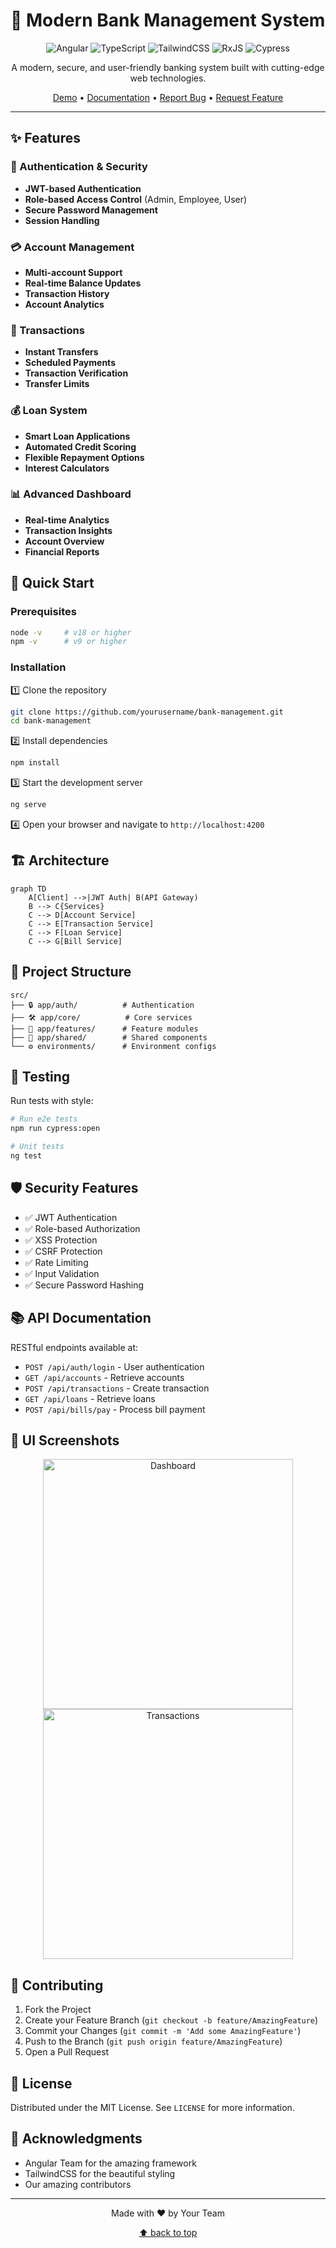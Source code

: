 # 🏦 Modern Bank Management System

<div align="center">

![Angular](https://img.shields.io/badge/Angular-DD0031?style=for-the-badge&logo=angular&logoColor=white)
![TypeScript](https://img.shields.io/badge/TypeScript-007ACC?style=for-the-badge&logo=typescript&logoColor=white)
![TailwindCSS](https://img.shields.io/badge/Tailwind_CSS-38B2AC?style=for-the-badge&logo=tailwind-css&logoColor=white)
![RxJS](https://img.shields.io/badge/RxJS-B7178C?style=for-the-badge&logo=reactivex&logoColor=white)
![Cypress](https://img.shields.io/badge/Cypress-17202C?style=for-the-badge&logo=cypress&logoColor=white)

A modern, secure, and user-friendly banking system built with cutting-edge web technologies.

[Demo](http://your-demo-link.com) • [Documentation](docs/) • [Report Bug](issues/) • [Request Feature](issues/)

</div>

---

## ✨ Features

### 🔐 Authentication & Security
- **JWT-based Authentication**
- **Role-based Access Control** (Admin, Employee, User)
- **Secure Password Management**
- **Session Handling**

### 💳 Account Management
- **Multi-account Support**
- **Real-time Balance Updates**
- **Transaction History**
- **Account Analytics**

### 💸 Transactions
- **Instant Transfers**
- **Scheduled Payments**
- **Transaction Verification**
- **Transfer Limits**

### 💰 Loan System
- **Smart Loan Applications**
- **Automated Credit Scoring**
- **Flexible Repayment Options**
- **Interest Calculators**

### 📊 Advanced Dashboard
- **Real-time Analytics**
- **Transaction Insights**
- **Account Overview**
- **Financial Reports**

## 🚀 Quick Start

### Prerequisites

```bash
node -v     # v18 or higher
npm -v      # v9 or higher
```

### Installation

1️⃣ Clone the repository
```bash
git clone https://github.com/yourusername/bank-management.git
cd bank-management
```

2️⃣ Install dependencies
```bash
npm install
```

3️⃣ Start the development server
```bash
ng serve
```

4️⃣ Open your browser and navigate to `http://localhost:4200`

## 🏗️ Architecture

```mermaid
graph TD
    A[Client] -->|JWT Auth| B(API Gateway)
    B --> C{Services}
    C --> D[Account Service]
    C --> E[Transaction Service]
    C --> F[Loan Service]
    C --> G[Bill Service]
```

## 📁 Project Structure

```
src/
├── 🔒 app/auth/          # Authentication
├── 🛠️ app/core/          # Core services
├── 📱 app/features/      # Feature modules
├── 🔄 app/shared/        # Shared components
└── ⚙️ environments/      # Environment configs
```

## 🧪 Testing

Run tests with style:

```bash
# Run e2e tests
npm run cypress:open

# Unit tests
ng test
```

## 🛡️ Security Features

- ✅ JWT Authentication
- ✅ Role-based Authorization
- ✅ XSS Protection
- ✅ CSRF Protection
- ✅ Rate Limiting
- ✅ Input Validation
- ✅ Secure Password Hashing

## 📚 API Documentation

RESTful endpoints available at:

- `POST /api/auth/login` - User authentication
- `GET /api/accounts` - Retrieve accounts
- `POST /api/transactions` - Create transaction
- `GET /api/loans` - Retrieve loans
- `POST /api/bills/pay` - Process bill payment

## 🎨 UI Screenshots

<div align="center">
<img src="path/to/dashboard.png" alt="Dashboard" width="400"/>
<img src="path/to/transactions.png" alt="Transactions" width="400"/>
</div>

## 🤝 Contributing

1. Fork the Project
2. Create your Feature Branch (`git checkout -b feature/AmazingFeature`)
3. Commit your Changes (`git commit -m 'Add some AmazingFeature'`)
4. Push to the Branch (`git push origin feature/AmazingFeature`)
5. Open a Pull Request

## 📝 License

Distributed under the MIT License. See `LICENSE` for more information.

## 🌟 Acknowledgments

- Angular Team for the amazing framework
- TailwindCSS for the beautiful styling
- Our amazing contributors

---

<div align="center">

Made with ❤️ by Your Team

[⬆ back to top](#modern-bank-management-system)

</div>
